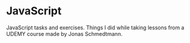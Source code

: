 # JavaScript
JavaScript tasks and exercises.
Things I did while taking lessons from a UDEMY course made by Jonas Schmedtmann.
